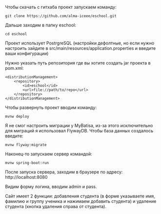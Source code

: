 
Чтобы скачать с гитхаба проект запускаем команду:
```
git clone https://github.com/alma-iceee/eschool.git
```

Дальше заходим в папку eschool:
```
cd eschool
```
Проект использует PostrgreSQL (настройки дефолтные, но если нужно настроить зайдите в src/main/resources/application.properties и введите ваши конфигурации)

Нужно указать путь репозитория где вы хотите создать jar проекта в pom.xml:
```
<distributionManagement>
    <repository>
        <id>eschool</id>
        <url>file://path/to/repo</url>
    </repository>
</distributionManagement>
```
Чтобы развернуть проект вводим команду:
```
mvnw deploy
```
Я не смог настроить миграции у MyBatisa, из-за этого исключительно для миграций я использовал FlywayDB. Чтобы база данных создалось введите:
```
mvnw flyway:migrate
```
Наконец-то запускаем сервер командой:
```
mvnw spring-boot:run
```
После запуска сервера, заходим в браузере по адресу: http://localhost:8080

Видим форму логина, вводим admin и pass.

Сайт имеет 2 функции: добавления студента (в форме указываете имя, фамилию и группу ученика и нажимаем добавить студента) и удаление студента (кнопка удаления справа от студента).
